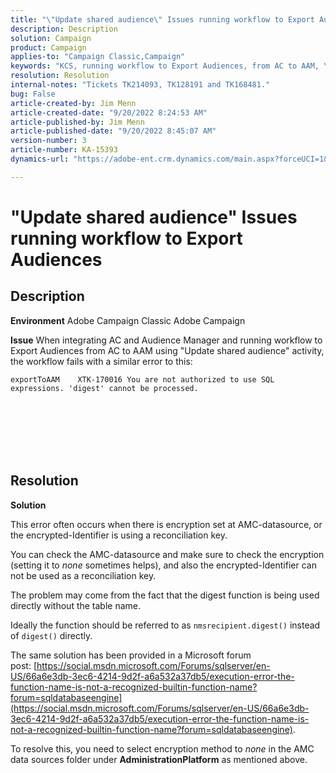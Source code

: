 ```yaml
---
title: "\"Update shared audience\" Issues running workflow to Export Audiences"
description: Description
solution: Campaign
product: Campaign
applies-to: "Campaign Classic,Campaign"
keywords: "KCS, running workflow to Export Audiences, from AC to AAM, \"update shared audience\" activity, Adobe Campaign Classic, Adobe Campaign"
resolution: Resolution
internal-notes: "Tickets TK214093, TK128191 and TK168481."
bug: False
article-created-by: Jim Menn
article-created-date: "9/20/2022 8:24:53 AM"
article-published-by: Jim Menn
article-published-date: "9/20/2022 8:45:07 AM"
version-number: 3
article-number: KA-15393
dynamics-url: "https://adobe-ent.crm.dynamics.com/main.aspx?forceUCI=1&pagetype=entityrecord&etn=knowledgearticle&id=e791d9af-bd38-ed11-9db1-0022480866ad"

---
```

# "Update shared audience" Issues running workflow to Export Audiences

## Description


<b>Environment</b>
 Adobe Campaign Classic
 Adobe Campaign

<b>Issue</b>
 When integrating AC and Audience Manager and running workflow to Export Audiences from AC to AAM using "Update shared audience" activity, the workflow fails with a similar error to this:


```
exportToAAM    XTK-170016 You are not authorized to use SQL expressions. 'digest' cannot be processed.
```

<br><br> <br><br> <br>

## Resolution


<b>Solution</b>

This error often occurs when there is encryption set at AMC-datasource, or the encrypted-Identifier is using a reconciliation key.


You can check the AMC-datasource and make sure to check the encryption (setting it to *none* sometimes helps), and also the encrypted-Identifier can not be used as a reconciliation key.


The problem may come from the fact that the digest function is being used directly without the table name.

Ideally the function should be referred to as `nmsrecipient.digest()` instead of `digest()` directly.


The same solution has been provided in a Microsoft forum post: [https://social.msdn.microsoft.com/Forums/sqlserver/en-US/66a6e3db-3ec6-4214-9d2f-a6a532a37db5/execution-error-the-function-name-is-not-a-recognized-builtin-function-name?forum=sqldatabaseengine](https://social.msdn.microsoft.com/Forums/sqlserver/en-US/66a6e3db-3ec6-4214-9d2f-a6a532a37db5/execution-error-the-function-name-is-not-a-recognized-builtin-function-name?forum=sqldatabaseengine).


To resolve this, you need to select encryption method to *none* in the AMC data sources folder under <b>Administration</b><b>Platform</b> as mentioned above.
